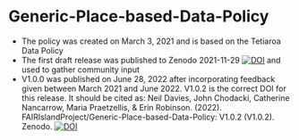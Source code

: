 # Generic-Place-based-Data-Policy
- The policy was created on March 3, 2021 and is based on the Tetiaroa Data Policy
- The first draft release was published to Zenodo 2021-11-29 [![DOI](https://zenodo.org/badge/DOI/10.5281/zenodo.5781442.svg)](https://doi.org/10.5281/zenodo.5781442) and used to gather community input  
- V1.0.0 was published on June 28, 2022 after incorporating feedback given between March 2021 and June 2022. V1.0.2 is the correct DOI for this release. It should be cited as: Neil Davies, John Chodacki, Catherine Nancarrow, Maria Praetzellis, & Erin Robinson. (2022). FAIRIslandProject/Generic-Place-based-Data-Policy: V1.0.2 (V1.0.2). Zenodo. [![DOI](https://zenodo.org/badge/DOI/10.5281/zenodo.6977454.svg)](https://doi.org/10.5281/zenodo.6977454) 
